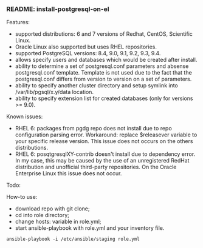 ### README: install-postgresql-on-el

Features:
- supported distributions: 6 and 7 versions of Redhat, CentOS, Scientific Linux.
- Oracle Linux also supported but uses RHEL repositories.
- supported PostgreSQL versions: 8.4, 9.0, 9.1, 9.2, 9.3, 9.4.
- allows specify users and databases which would be created after install.
- ability to determine a set of postgresql.conf parameters and absense postgresql.conf template. Template is not used due to the fact that the postgresql.conf differs from version to version on a set of parameters.
- ability to specify another cluster directory and setup symlink into /var/lib/pgsql/x.y/data location.
- ability to specify extension list for created databases (only for versions >= 9.0).

Known issues:
- RHEL 6: packages from pgdg repo does not install due to repo configuration parsing error. Workaround: replace $releasever variable to your specific release version. This issue does not occurs on the others distributions.
- RHEL 6: posqtgresqlXY-contrib doesn't install due to dependency error. In my case, this may be caused by the use of an unregistered RedHat distribution and unofficial third-party repositories. On the Oracle Enterprise Linux this issue does not occur.

Todo:

How-to use:
- download repo with git clone;
- cd into role directory;
- change hosts: variable in role.yml;
- start ansible-playbook with role.yml and your inventory file.
```
ansible-playbook -i /etc/ansible/staging role.yml
```
